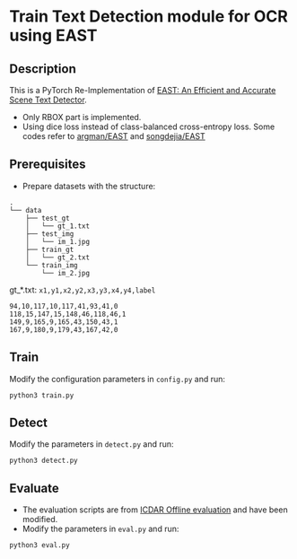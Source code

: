 # Train Text Detection module for OCR using EAST

## Description
This is a PyTorch Re-Implementation of [EAST: An Efficient and Accurate Scene Text Detector](http://openaccess.thecvf.com/content_cvpr_2017/papers/Zhou_EAST_An_Efficient_CVPR_2017_paper.pdf).

* Only RBOX part is implemented.
* Using dice loss instead of class-balanced cross-entropy loss. Some codes refer to [argman/EAST](https://github.com/argman/EAST) and [songdejia/EAST](https://github.com/songdejia/EAST)

## Prerequisites
- Prepare datasets with the structure:
```
.
└── data
    ├── test_gt
    │   └── gt_1.txt
    ├── test_img
    │   └── im_1.jpg
    ├── train_gt
    │   └── gt_2.txt
    └── train_img
        └── im_2.jpg
```

gt_*.txt: `x1,y1,x2,y2,x3,y3,x4,y4,label`
```
94,10,117,10,117,41,93,41,0
118,15,147,15,148,46,118,46,1
149,9,165,9,165,43,150,43,1
167,9,180,9,179,43,167,42,0
```

## Train
Modify the configuration parameters in ```config.py``` and run:
```
python3 train.py
```
## Detect
Modify the parameters in ```detect.py``` and run:
```
python3 detect.py
```
## Evaluate
* The evaluation scripts are from [ICDAR Offline evaluation](http://rrc.cvc.uab.es/?ch=4&com=mymethods&task=1) and have been modified.
* Modify the parameters in ```eval.py``` and run:
```
python3 eval.py
```
